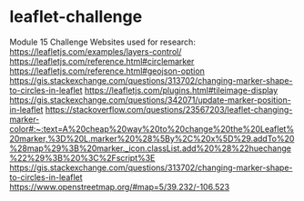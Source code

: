 # leaflet-challenge
Module 15 Challenge
Websites used for research:
https://leafletjs.com/examples/layers-control/
https://leafletjs.com/reference.html#circlemarker
https://leafletjs.com/reference.html#geojson-option
https://gis.stackexchange.com/questions/313702/changing-marker-shape-to-circles-in-leaflet
https://leafletjs.com/plugins.html#tileimage-display
https://gis.stackexchange.com/questions/342071/update-marker-position-in-leaflet
https://stackoverflow.com/questions/23567203/leaflet-changing-marker-color#:~:text=A%20cheap%20way%20to%20change%20the%20Leaflet%20marker,%3D%20L.marker%20%28%5By%2C%20x%5D%29.addTo%20%28map%29%3B%20marker._icon.classList.add%20%28%22huechange%22%29%3B%20%3C%2Fscript%3E
https://gis.stackexchange.com/questions/313702/changing-marker-shape-to-circles-in-leaflet
https://www.openstreetmap.org/#map=5/39.232/-106.523
